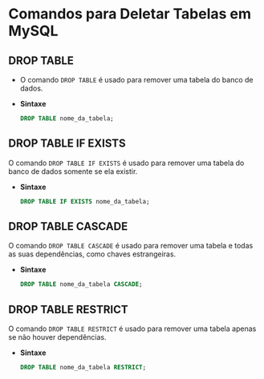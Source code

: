 # Comandos para Deletar Tabelas em MySQL

## DROP TABLE

- O comando `DROP TABLE` é usado para remover uma tabela do banco de dados.

- **Sintaxe**

  ```sql
  DROP TABLE nome_da_tabela;
  ```

## DROP TABLE IF EXISTS

O comando `DROP TABLE IF EXISTS` é usado para remover uma tabela do banco de dados somente se ela existir.

- **Sintaxe**

  ```sql
  DROP TABLE IF EXISTS nome_da_tabela;
  ```

## DROP TABLE CASCADE

O comando `DROP TABLE CASCADE` é usado para remover uma tabela e todas as suas dependências, como chaves estrangeiras.

- **Sintaxe**

  ```sql
  DROP TABLE nome_da_tabela CASCADE;
  ```

## DROP TABLE RESTRICT

O comando `DROP TABLE RESTRICT` é usado para remover uma tabela apenas se não houver dependências.

- **Sintaxe**

  ```sql
  DROP TABLE nome_da_tabela RESTRICT;
  ```
